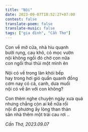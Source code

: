 ```yaml
---
title: "Nội"
date: 2023-09-07T18:52:27+07:00
contest: false
translate-poem: false
translate-music: false
tags: ["gia đình", "Cần Thơ"]
---
```

Con về mở cửa, nhà hiu quạnh  
bưởi rụng, cau khô, cỏ mọc vườn  
nội không ngồi đó chờ con nữa  
con ngồi thui thủi một mình ên  
  
Nội có về trong làn khói bếp  
hay trong hơi gió quẩn quanh đồng  
cơm nay có cá, canh, dưa muối  
nội có về ăn với con không?  
  
Con thèm nghe chuyện ngày xưa quá  
nhưng chẳng còn ai kể nữa rồi  
nội đi phương ấy lòng than thản  
sân nhà thêm một trái cau rơi ..  
  
*Cần Thơ, 2023.09.07*